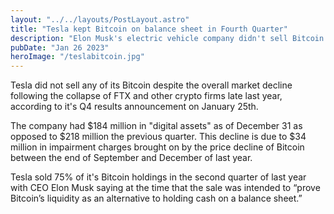 ```yaml
---
layout: "../../layouts/PostLayout.astro"
title: "Tesla kept Bitcoin on balance sheet in Fourth Quarter"
description: "Elon Musk's electric vehicle company didn't sell Bitcoin in the second half of 2022 despite reducing holdings by 75% in the first quarter"
pubDate: "Jan 26 2023"
heroImage: "/teslabitcoin.jpg"
---
```


Tesla did not sell any of its Bitcoin despite the overall market decline following the collapse of FTX and other crypto firms late last year, according to it's Q4 results announcement on January 25th.

The company had $184 million in "digital assets" as of December 31 as opposed to $218 million the previous quarter. This decline is due to $34 million in impairment charges brought on by the price decline of Bitcoin between the end of September and December of last year.

Tesla sold 75% of it's Bitcoin holdings in the second quarter of last year with CEO Elon Musk saying at the time that the sale was intended to “prove Bitcoin’s liquidity as an alternative to holding cash on a balance sheet.”

